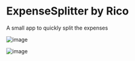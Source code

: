 # ExpenseSplitter by Rico

A small app to quickly split the expenses

![image](https://github.com/user-attachments/assets/3002b501-3c7a-4bcc-8792-434e1546518c)

![image](https://github.com/user-attachments/assets/4363da88-9e85-4f7a-8597-98d51b2685f9)

